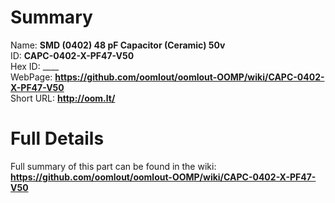 
Summary
=================
  
Name: __SMD (0402) 48 pF Capacitor (Ceramic) 50v__    
ID: __CAPC-0402-X-PF47-V50__   
Hex ID: ____   
WebPage: __https://github.com/oomlout/oomlout-OOMP/wiki/CAPC-0402-X-PF47-V50__   
Short URL: __http://oom.lt/__   

Full Details
==========================
Full summary of this part can be found in the wiki:   
__https://github.com/oomlout/oomlout-OOMP/wiki/CAPC-0402-X-PF47-V50__    

